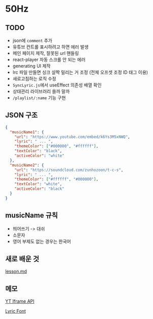 # 50Hz

## TODO

- json에 `comment` 추가
- 유튜브 컨트롤 표시하려고 하면 에러 발생
- 메인 페이지 제작, 잘못된 url 핸들링
- react-player 자동 스크롤 안 되는 에러
- generating UI 제작
- lrc 파일 만들면 싱크 살짝 밀리는 거 조정 (전체 오프셋 조정 ID 태그 이용)
- 새로고침하는 로직 수정
- `SyncLyric.js`에서 useEffect 의존성 배열 확인
- 상태관리 라이브러리 쓸까 말까
- `/playlist/:name` 기능 구현

## JSON 구조

```json
{
  "musicName1": {
    "url": "https://www.youtube.com/embed/k6Ys3M5xNWQ",
    "lyric": " ... ",
    "themeColor": ["#000000", "#ffffff"],
    "textColor": "black",
    "activeColor": "white"
  },
  "musicName2": {
    "url": "https://soundcloud.com/zunhozoon/t-c-s",
    "lyric": " ... ",
    "themeColor": ["#ffffff", "#000000"],
    "textColor": "white",
    "activeColor": "black"
  }
}
```

## musicName 규칙

- 띄어쓰기 -> 대쉬
- 소문자
- 영어 부제도 없는 경우는 한국어

## 새로 배운 것

[lesson.md](./lesson.md)

## 메모

[YT Iframe API](https://developers.google.com/youtube/iframe_api_reference?hl=ko)

[Lyric Font](https://fonts.google.com/specimen/Nanum+Myeongjo?query=Nanum)
